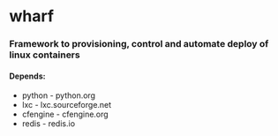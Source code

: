 # wharf
### Framework to provisioning, control and automate deploy of linux containers

#### Depends:
* python - python.org
* lxc - lxc.sourceforge.net
* cfengine - cfengine.org
* redis - redis.io
